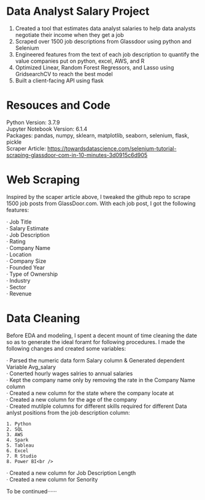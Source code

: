 # Data Analyst Salary Project 


1. Created a tool that estimates data analyst salaries to help data analysts negotiate their income when they get a job
2. Scraped over 1500 job descriptions from Glassdoor using python and Selenium
3. Engineered features from the text of each job description to quantify the value companies put on python, excel,
AWS, and R
5. Optimized Linear, Random Forest Regressors, and Lasso using GridsearchCV to reach the best model
6. Built a client-facing API using flask



# Resouces and Code


Python Version: 3.7.9 <br />
Jupyter Notebook Version: 6.1.4 <br />
Packages: pandas, numpy, sklearn, matplotlib, seaborn, selenium, flask, pickle <br />
Scraper Article: https://towardsdatascience.com/selenium-tutorial-scraping-glassdoor-com-in-10-minutes-3d0915c6d905



# Web Scraping


Inspired by the scaper article above, I tweaked the github repo to scrape 1500 job posts from GlassDoor.com. With each job post, I got the following features:

· Job Title<br />
· Salary Estimate<br />
· Job Description<br />
· Rating<br />
· Company Name<br />
· Location<br />
· Company Size<br />
· Founded Year<br />
· Type of Ownership <br />
· Industry<br />
· Sector<br />
· Revenue



# Data Cleaning 


Before EDA and modeling, I spent a decent mount of time cleaning the date so as to generate the ideal foramt for following procedures. I made the following changes and created some variables:<br />

· Parsed the numeric data form Salary column & Generated dependent Variable Avg_salary<br />
· Conerted hourly wages salries to annual salaries<br />
· Kept the company name only by removing the rate in the Company Name column<br />
· Created a new column for the state where the company locate at<br />
· Created a new column for the age of the company<br />
· Created mutilple columns for different skills required for different Data anlyst positions from the job description column: <br />

    1. Python
    2. SQL
    3. AWS
    4. Spark
    5. Tableau
    6. Excel
    7. R Studio
    8. Power BI<br />
 
 · Created a new column for Job Description Length<br />
 · Created a new column for Senority <br />
 
 
 
 
To be continued······

